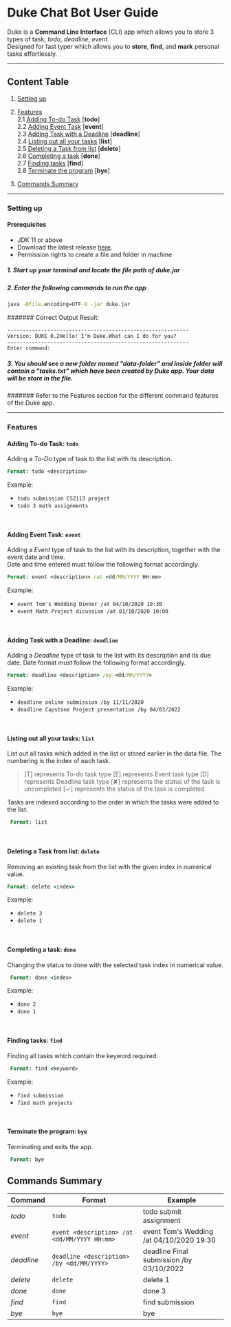 # Duke Chat Bot User Guide  
  
Duke is a **Command Line Interface** (CLI) app which allows you to store 3 types of task; *todo*, *deadline*, *event*.   
Designed for fast typer which allows you to **store**, **find**, and **mark** personal tasks effortlessly.  
  
- - -  
## Content Table  
1. [Setting up](#setting-up)    
  
2. [Features](#features)  
    2.1 [Adding To-do Task](#todo) [**todo**]  
    2.2 [Adding Event Task](#event) [**event**]  
    2.3 [Adding Task with a Deadline](#deadline) [**deadline**]  
    2.4 [Listing out all your tasks](#list) [**list**]  
    2.5 [Deleting a Task from list](#delete) [**delete**]  
    2.6 [Completing a task](#done) [**done**]  
    2.7 [Finding tasks](#find) [**find**]  
    2.8 [Terminate the program](#bye) [**bye**]  
  
3. [Commands Summary](#commands-summary)  
- - -  
  
### Setting up  
#### Prerequisites  
- JDK 11 or above  
- Download the latest release [here](https://github.com/fanceso/ip/releases "duke.jar").   
- Permission rights to create a file and folder in machine  
  
##### 1. Start up your terminal and locate the file path of *duke.jar*  
  
##### 2. Enter the following commands to run the app 
```bat  
java -Dfile.encoding=UTF-8 -jar duke.jar  
```

####### Correct Output Result: 
```shell script  
-----------------------------------------------------------  
Version: DUKE 0.2Hello! I'm Duke.What can I do for you?  
-----------------------------------------------------------  
Enter command:  
```  
  
##### 3. You should see a new folder named "data-folder" and inside folder will contain a "tasks.txt" which have been created by Duke app. Your data will be store in the file.  
  
####### Refer to the Features section for the different command features of the Duke app.  
  
- - -  
  
### <h3 id="features"> Features  </h3>

#### <h4 id="todo">Adding To-do Task: `todo`  </h4>
Adding a *To-Do* type of task to the list with its description.  
```bat  
Format: todo <description>  
```

Example:  
* `todo submission CS2113 project`
* `todo 3 math assignments`
<br />

#### <h4 id="event"> Adding Event Task: `event` </h4>
Adding a *Event* type of task to the list with its description, together with the event date and time.  
Date and time entered must follow the following format accordingly. 
```bat  
Format: event <description> /at <dd/MM/YYYY HH:mm>  
```

Example:  
* `event Tom's Wedding Dinner /at 04/10/2020 19:30`  
* `event Math Project dicussion /at 01/10/2020 10:00` 
<br />

#### <h4 id="deadline"> Adding Task with a Deadline: `deadline`  </h4>
Adding a *Deadline* type of task to the list with its description and its due date. 
Date format must follow the following format accordingly.  
```bat  
Format: deadline <description> /by <dd/MM/YYYY>  
```

Example:  
* `deadline online submission /by 11/11/2020`  
* `deadline Capstone Project presentation /by 04/03/2022 `  
<br /> 

#### <h4 id="list">Listing out all your tasks: `list` </h4>
List out all tasks which added in the list or stored earlier in the data file. The numbering is the index of each task.
 
> [T] represents To-do task type
> [E] represents Event task type
> [D] represents Deadline task type
> [✘] represents the status of the task is uncompleted
> [✓] represents the status of the task is completed

Tasks are indexed according to the order in which the tasks were added to the list.  
```bat  
 Format: list
```  
<br />

#### <h4 id="delete">Deleting a Task from list: `delete`  </h4>
Removing an existing task from the list with the given index in numerical value. 
```bat  
Format: delete <index>
```

Example:  
* `delete 3`  
* `delete 1`  
<br />
                           
#### <h4 id="done">Completing a task: `done` </h4>
Changing the status to done with the selected task index in numerical value.
```bat  
 Format: done <index>
```

Example:  
* `done 2`  
* `done 1`  
<br /> 

####  <h4 id="find">Finding tasks: `find` </h4>
Finding all tasks which contain the keyword required.
```bat  
 Format: find <keyword>
```

Example:  
* `find submission`  
* `find math projects`  
<br /> 

#### <h4 id="bye"> Terminate the program: `bye`</h4>
Terminating and exits the app. 
```bat  
 Format: bye
```

##  <h2 id="commands-summary"> Commands Summary </h2>
| **Command** | **Format**                                      | **Example**                              |
|-------------|-------------------------------------------------|------------------------------------------|
| *todo*      | `todo `                                         | todo submit assignment                   |
| *event*     | `event <description> /at <dd/MM/YYYY HH:mm>  `  | event Tom's Wedding /at 04/10/2020 19:30 |
| *deadline*  | `deadline <description> /by <dd/MM/YYYY>  `     | deadline Final submission /by 03/10/2022 |
| *delete*    | `delete `                                       | delete 1                                 |
| *done*      | `done `                                         | done 3                                   |
| *find*      | `find `                                         | find submission                          |
| *bye*       | `bye`                                           | bye                                      |